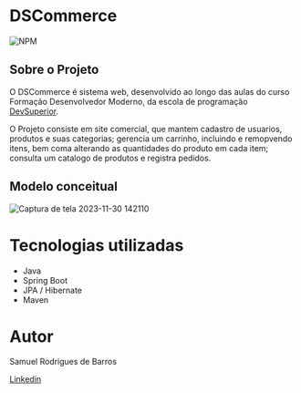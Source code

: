 # DSCommerce
![NPM](https://img.shields.io/npm/l/react?style=plastic&link=https%3A%2F%2Fgithub.com%2FSamuca169%2Fprojeto-dscommerce%2Fblob%2Fmain%2FLICENSE)

## Sobre o Projeto

O DSCommerce é sistema web, desenvolvido ao longo das aulas do curso Formação Desenvolvedor Moderno, da escola de programação [DevSuperior](https://devsuperior.com "Site da DevSuperior").

O Projeto consiste em site comercial, que mantem cadastro de usuarios, produtos e suas categorias; gerencia um carrinho, incluindo e remopvendo itens, bem coma alterando as quantidades do produto em cada item;
consulta um catalogo de produtos e registra pedidos.

## Modelo conceitual
![Captura de tela 2023-11-30 142110](https://github.com/Samuca169/projeto-dscommerce/assets/83040311/d44f9686-7c2d-43cc-b87c-ac9f53f4f464)

# Tecnologias utilizadas

- Java
- Spring Boot
- JPA / Hibernate
- Maven

# Autor
Samuel Rodrigues de Barros

[Linkedin](https://www.linkedin.com/in/samuelrod169/)
